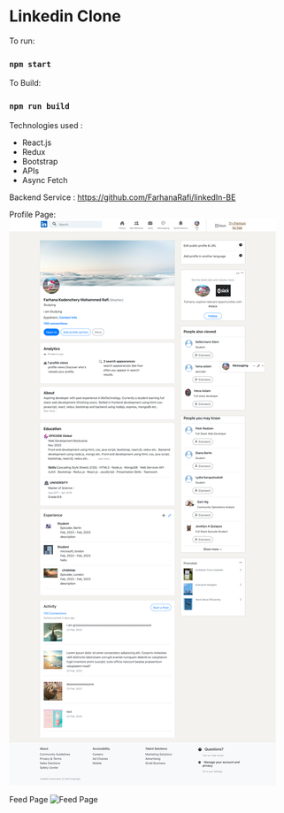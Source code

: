 # Linkedin Clone

To run:

### `npm start`

To Build:

### `npm run build`

Technologies used :

- React.js
- Redux
- Bootstrap
- APIs
- Async Fetch

Backend Service : https://github.com/FarhanaRafi/linkedIn-BE 

Profile Page:
![Profile Page](profile-page.png)




Feed Page
![Feed Page](feed-page.png)
